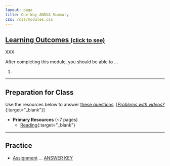 ```yaml
---
layout: page
title: One-Way ANOVA Summary
css: /css/modules.css
---
```


<div class="panel-group-ILOs">
  <div class="panel panel-default">
    <div class="panel-heading">
      <h2 class="panel-title">
        <a data-toggle="collapse" href="#ILOs">Learning Outcomes <small>(click to see)</small></a>
      </h2>
    </div>
    <div id="ILOs" class="panel-collapse collapse">
      <div class="panel-body">
XXX
<p>After completing this module, you should be able to ...</p>

<ol>
  <li></li>
</ol>
      </div>
    </div>
  </div>
</div>

----

## Preparation for Class
Use the resources below to answer [these questions](prep/ANOVA1Summary). [[*Problems with videos?*](../resources/FAQs/videos){:target="_blank"}]

* **Primary Resources** (~7 pages)
  * [Reading](readings/ANOVA1Summary){:target="_blank"}

----

## Practice

* [Assignment](ce/ANOVA1Summary_CE1) ... [ANSWER KEY](cex/KEY_ANOVA1Summary_CE)
